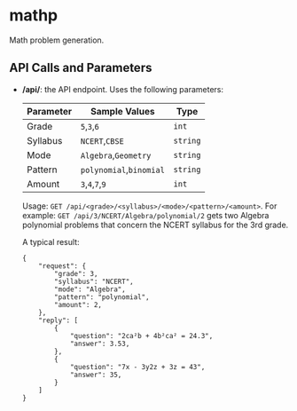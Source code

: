 # mathp
Math problem generation.

## API Calls and Parameters
- **/api/**:
    the API endpoint. Uses the following parameters:

    | Parameter |    Sample Values        |    Type     |
    |-----------|-------------------------|-------------|
    | Grade     |    `5`,`3`,`6`          |    `int`    |
    | Syllabus  |   `NCERT`,`CBSE`        |   `string`  |
    | Mode      |`Algebra`,`Geometry`     |   `string`  |
    | Pattern   | `polynomial`,`binomial` |   `string`  |
    | Amount    |   `3`,`4`,`7`,`9`       |   `int`     |

    Usage: `GET /api/<grade>/<syllabus>/<mode>/<pattern>/<amount>`. For example:
    `GET /api/3/NCERT/Algebra/polynomial/2` gets two Algebra polynomial problems
    that concern the NCERT syllabus for the 3rd grade.
    
    A typical result:
    ```
    {
        "request": {
            "grade": 3,
            "syllabus": "NCERT",
            "mode": "Algebra",
            "pattern": "polynomial",
            "amount": 2,
        },
        "reply": [
            {
                "question": "2ca²b + 4b²ca² = 24.3",
                "answer": 3.53,
            },
            {
                "question": "7x - 3y2z + 3z = 43",
                "answer": 35,
            }
        ]
    }
    ```